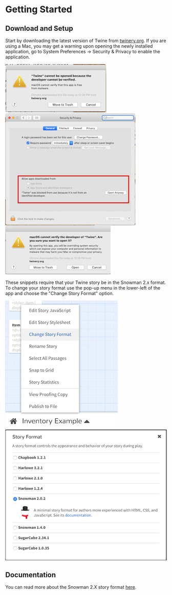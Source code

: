 # Getting Started

## Download and Setup
Start by downloading the latest version of Twine from [twinery.org](https://twinery.org/). If you are using a Mac, you may get a warning upon opening the newly installed application, go to System Preferences -> Security & Privacy to enable the application.

![warning message on opening Twine](/images/mac-warning.png?raw=true)
![enabling Twine in Security & Privacy](/images/mac-security.png?raw=true)
![new open dialogue once enabled](/images/mac-open.png?raw=true)

These snippets require that your Twine story be in the Snowman 2.x format. To change your story format use the pop-up menu in the lower-left of the app and choose the "Change Story Format" option.

![Twine pop-up menu](/images/twine-menu.png?raw=true)
![Twine story format options](/images/twine-story-formats.png?raw=true)

## Documentation
You can read more about the Snowman 2.X story format [here](https://videlais.github.io/snowman/2/).
